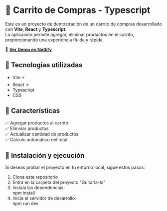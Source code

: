 # 🛒 Carrito de Compras - Typescript

Este es un proyecto de demostración de un carrito de compras desarrollado con **Vite**, **React** y **Typescript**.  
La aplicación permite agregar, eliminar productos en el carrito, proporcionando una experiencia fluida y rápida.  

🔗 **[Ver Demo en Netlify](https://effervescent-biscotti-5f413e.netlify.app/)**  

## 🚀 Tecnologías utilizadas  
- Vite ⚡  
- React ⚛️  
- Typescript 
- CSS 

## 📌 Características  
✅ Agregar productos al carrito  
✅ Eliminar productos  
✅ Actualizar cantidad de productos  
✅ Cálculo automático del total  

## 📂 Instalación y ejecución  
Si deseas probar el proyecto en tu entorno local, sigue estos pasos:  

1. Clona este repositorio
2. Entra en la carpeta del proyecto "Guitarla-ts"
3. Instala las dependencias:  
   npm install
4. Inicia el servidor de desarrollo:  
   npm run dev
